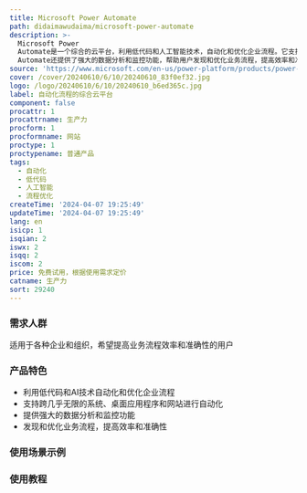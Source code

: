 ```yaml
---
title: Microsoft Power Automate
path: didaimawudaima/microsoft-power-automate
description: >-
  Microsoft Power
  Automate是一个综合的云平台，利用低代码和人工智能技术，自动化和优化企业流程。它支持跨几乎无限的系统、桌面应用程序和网站进行自动化，并提供AI、数字和机器人流程自动化功能。Power
  Automate还提供了强大的数据分析和监控功能，帮助用户发现和优化业务流程，提高效率和准确性。定价根据不同的使用需求而定。
source: 'https://www.microsoft.com/en-us/power-platform/products/power-automate'
cover: /cover/20240610/6/10/20240610_83f0ef32.jpg
logo: /logo/20240610/6/10/20240610_b6ed365c.jpg
label: 自动化流程的综合云平台
component: false
procattr: 1
procattrname: 生产力
procform: 1
procformname: 网站
proctype: 1
proctypename: 普通产品
tags:
  - 自动化
  - 低代码
  - 人工智能
  - 流程优化
createTime: '2024-04-07 19:25:49'
updateTime: '2024-04-07 19:25:49'
lang: en
isicp: 1
isqian: 2
iswx: 2
isqq: 2
iscom: 2
price: 免费试用，根据使用需求定价
catname: 生产力
sort: 29240
---
```




### 需求人群
适用于各种企业和组织，希望提高业务流程效率和准确性的用户

### 产品特色
* 利用低代码和AI技术自动化和优化企业流程
* 支持跨几乎无限的系统、桌面应用程序和网站进行自动化
* 提供强大的数据分析和监控功能
* 发现和优化业务流程，提高效率和准确性

### 使用场景示例


### 使用教程


  
